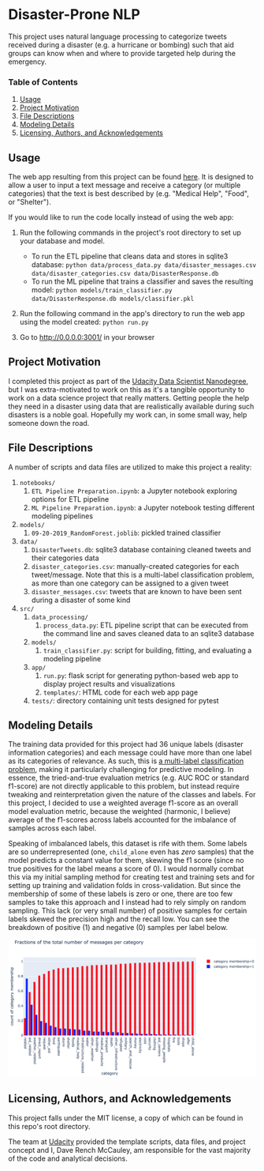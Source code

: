 # Disaster-Prone NLP

This project uses natural language processing to categorize tweets received during a disaster (e.g. a hurricane or bombing) such that aid groups can know when and where to provide targeted help during the emergency.


### Table of Contents
1. [Usage](#usage)
2. [Project Motivation](#motivation)
3. [File Descriptions](#files)
4. [Modeling Details](#model)
4. [Licensing, Authors, and Acknowledgements](#licensing)

## Usage <a name="usage"></a>

The web app resulting from this project can be found [here](#). It is designed to allow a user to input a text message and receive a category (or multiple categories) that the text is best described by (e.g. "Medical Help", "Food", or "Shelter").

If you would like to run the code locally instead of using the web app:

1. Run the following commands in the project's root directory to set up your database and model.

    - To run the ETL pipeline that cleans data and stores in sqlite3 database:
        `python data/process_data.py data/disaster_messages.csv data/disaster_categories.csv data/DisasterResponse.db`
    - To run the ML pipeline that trains a classifier and saves the resulting model:
        `python models/train_classifier.py data/DisasterResponse.db models/classifier.pkl`

2. Run the following command in the app's directory to run the web app using the model created:
    `python run.py`

3. Go to http://0.0.0.0:3001/ in your browser


## Project Motivation <a name="motivation"></a>

I completed this project as part of the [Udacity Data Scientist Nanodegree](https://www.udacity.com/course/data-scientist-nanodegree--nd025), but I was extra-motivated to work on this as it's a tangible opportunity to work on a data science project that really matters. Getting people the help they need in a disaster using data that are realistically available during such disasters is a noble goal. Hopefully my work can, in some small way, help someone down the road.


## File Descriptions <a name="files"></a>

A number of scripts and data files are utilized to make this project a reality:

1. `notebooks/`
	1. `ETL Pipeline Preparation.ipynb`: a Jupyter notebook exploring options for ETL pipeline
	2. `ML Pipeline Preparation.ipynb`: a Jupyter notebook testing different modeling pipelines
2. `models/`
    1. `09-20-2019_RandomForest.joblib`: pickled trained classifier
3. `data/`
    1. `DisasterTweets.db`: sqlite3 database containing cleaned tweets and their categories data
    2. `disaster_categories.csv`: manually-created categories for each tweet/message. Note that this is a multi-label classification problem, as more than one category can be assigned to a given tweet
    3. `disaster_messages.csv`: tweets that are known to have been sent during a disaster of some kind
2. `src/`
    1. `data_processing/`
        1. `process_data.py`: ETL pipeline script that can be executed from the command line and saves cleaned data to an sqlite3 database        
    2. `models/`
        1. `train_classifier.py`: script for building, fitting, and evaluating a modeling pipeline
    3. `app/`
        1. `run.py`: flask script for generating python-based web app to display project results and visualizations
        2. `templates/`: HTML code for each web app page
    4. `tests/`: directory containing unit tests designed for pytest
		

## Modeling Details <a name="model"></a>

The training data provided for this project had 36 unique labels (disaster information categories) and each message could have more than one label as its categories of relevance. As such, this is [a multi-label classification problem](https://en.wikipedia.org/wiki/Multi-label_classification), making it particularly challenging for predictive modeling. In essence, the tried-and-true evaluation metrics (e.g. AUC ROC or standard f1-score) are not directly applicable to this problem, but instead require tweaking and reinterpretation given the nature of the classes and labels. For this project, I decided to use a weighted average f1-score as an overall model evaluation metric, because the weighted (harmonic, I believe) average of the f1-scores across labels accounted for the imbalance of samples across each label.

Speaking of imbalanced labels, this dataset is rife with them. Some labels are so underrepresented (one, `child_alone` even has *zero* samples) that the model predicts a constant value for them, skewing the f1 score (since no true positives for the label means a score of 0). I would normally combat this via my initial sampling method for creating test and training sets and for setting up training and validation folds in cross-validation. But since the membership of some of these labels is zero or one, there are too few samples to take this approach and I instead had to rely simply on random sampling. This lack (or very small number) of positive samples for certain labels skewed the precision high and the recall low. You can see the breakdown of positive (1) and negative (0) samples per label below.

![alt text](category_membership.png "Fractions of samples belonging to each category")

## Licensing, Authors, and Acknowledgements <a name="licensing"></a>

This project falls under the MIT license, a copy of which can be found in this repo's root directory. 

The team at [Udacity](https://www.udacity.com/) provided the template scripts, data files, and project concept and I, Dave Rench McCauley, am responsible for the vast majority of the code and analytical decisions.